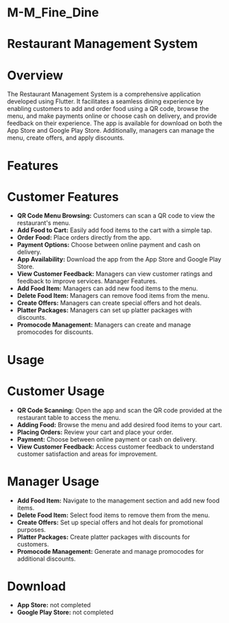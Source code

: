 # M-M_Fine_Dine
# Restaurant Management System
# Overview
The Restaurant Management System is a comprehensive application developed using Flutter. It facilitates a seamless dining experience by enabling customers to add and order food using a QR code, browse the menu, and make payments online or choose cash on delivery, and provide feedback on their experience. The app is available for download on both the App Store and Google Play Store. Additionally, managers can manage the menu, create offers, and apply discounts.

# Features
# Customer Features
- **QR Code Menu Browsing:** Customers can scan a QR code to view the restaurant's menu.
- **Add Food to Cart:** Easily add food items to the cart with a simple tap.
- **Order Food:** Place orders directly from the app.
- **Payment Options:** Choose between online payment and cash on delivery.
- **App Availability:** Download the app from the App Store and Google Play Store.
- **View Customer Feedback:** Managers can view customer ratings and feedback to improve services.
Manager Features.
- **Add Food Item:** Managers can add new food items to the menu.
- **Delete Food Item:** Managers can remove food items from the menu.
- **Create Offers:** Managers can create special offers and hot deals.
- **Platter Packages:** Managers can set up platter packages with discounts.
- **Promocode Management:** Managers can create and manage promocodes for discounts.

# Usage
# Customer Usage
- **QR Code Scanning:** Open the app and scan the QR code provided at the restaurant table to access the menu.
- **Adding Food:** Browse the menu and add desired food items to your cart.
- **Placing Orders:** Review your cart and place your order.
- **Payment:** Choose between online payment or cash on delivery.
- **View Customer Feedback:** Access customer feedback to understand customer satisfaction and areas for improvement.
# Manager Usage
- **Add Food Item:** Navigate to the management section and add new food items.
- **Delete Food Item:** Select food items to remove them from the menu.
- **Create Offers:** Set up special offers and hot deals for promotional purposes.
- **Platter Packages:** Create platter packages with discounts for customers.
- **Promocode Management:** Generate and manage promocodes for additional discounts.

# Download
- **App Store:** not completed
- **Google Play Store:** not completed

